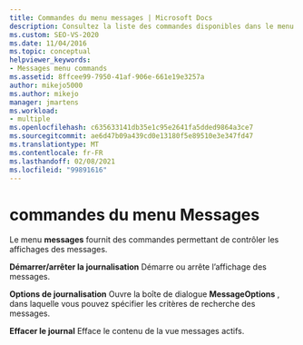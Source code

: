 ```yaml
---
title: Commandes du menu messages | Microsoft Docs
description: Consultez la liste des commandes disponibles dans le menu messages, avec une brève description de chacune d’elles.
ms.custom: SEO-VS-2020
ms.date: 11/04/2016
ms.topic: conceptual
helpviewer_keywords:
- Messages menu commands
ms.assetid: 8ffcee99-7950-41af-906e-661e19e3257a
author: mikejo5000
ms.author: mikejo
manager: jmartens
ms.workload:
- multiple
ms.openlocfilehash: c635633141db35e1c95e2641fa5dded9864a3ce7
ms.sourcegitcommit: ae6d47b09a439cd0e13180f5e89510e3e347fd47
ms.translationtype: MT
ms.contentlocale: fr-FR
ms.lasthandoff: 02/08/2021
ms.locfileid: "99891616"
---
```

# <a name="messages-menu-commands"></a>commandes du menu Messages
Le menu **messages** fournit des commandes permettant de contrôler les affichages des messages.

 **Démarrer/arrêter la journalisation** Démarre ou arrête l’affichage des messages.

 **Options de journalisation** Ouvre la boîte de dialogue **MessageOptions** , dans laquelle vous pouvez spécifier les critères de recherche des messages.

 **Effacer le journal** Efface le contenu de la vue messages actifs.